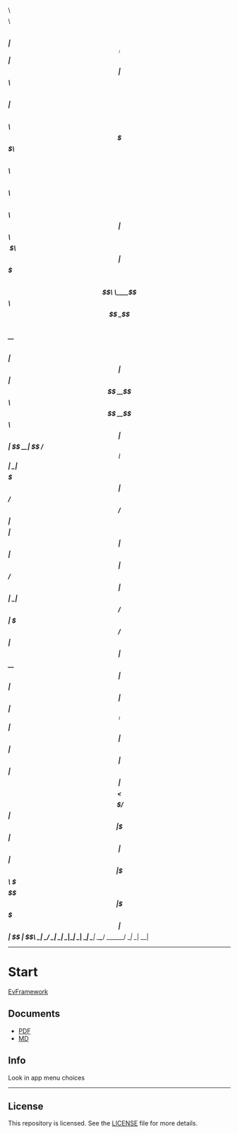 $$$$$$$$\            $$$$$$$$\                                                                               $$\       
$$  _____|           $$  _____|                                                                              $$ |      
$$ |      $$\    $$\ $$ |       $$$$$$\   $$$$$$\  $$$$$$\$$$$\   $$$$$$\  $$\  $$\  $$\  $$$$$$\   $$$$$$\  $$ |  $$\ 
$$$$$\    \$$\  $$  |$$$$$\    $$  __$$\  \____$$\ $$  _$$  _$$\ $$  __$$\ $$ | $$ | $$ |$$  __$$\ $$  __$$\ $$ | $$  |
$$  __|    \$$\$$  / $$  __|   $$ |  \__| $$$$$$$ |$$ / $$ / $$ |$$$$$$$$ |$$ | $$ | $$ |$$ /  $$ |$$ |  \__|$$$$$$  / 
$$ |        \$$$  /  $$ |      $$ |      $$  __$$ |$$ | $$ | $$ |$$   ____|$$ | $$ | $$ |$$ |  $$ |$$ |      $$  _$$<  
$$$$$$$$\    \$  /   $$ |      $$ |      \$$$$$$$ |$$ | $$ | $$ |\$$$$$$$\ \$$$$$\$$$$  |\$$$$$$  |$$ |      $$ | \$$\ 
\________|    \_/    \__|      \__|       \_______|\__| \__| \__| \_______| \_____\____/  \______/ \__|      \__|  \__|

---

# Start

[EvFramework](./EvFramework.lnk)


## Documents

- [PDF](./output/pdf/)
- [MD](./output/md/)


## Info 

Look in app menu choices

---

## License

This repository is licensed. See the [LICENSE](./LICENSE) file for more details.